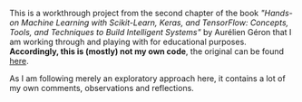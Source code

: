 This is a workthrough project from the second chapter of the book  *"Hands-on Machine Learning with Scikit-Learn, Keras, and TensorFlow: Concepts, Tools, and Techniques to Build Intelligent Systems"* by Aurélien Géron that I am working through and playing with for educational purposes. **Accordingly, this is (mostly) not my own code**, the original can be found [here](https://github.com/ageron/handson-ml/blob/master/02_end_to_end_machine_learning_project.ipynb). 

As I am following merely an exploratory approach here, it contains a lot of my own comments, observations and reflections.
